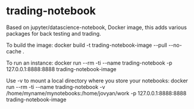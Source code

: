 # trading-notebook
Based on jupyter/datascience-notebook, Docker image, this adds various packages for back testing and trading.

To build the image:
    docker build -t trading-notebook-image --pull --no-cache .

To run an instance:
    docker run --rm -ti --name trading-notebook -p 127.0.0.1:8888:8888 trading-notebook-image

Use -v to mount a local directory where you store your notebooks:
    docker run --rm -ti --name trading-notebook -v /home/myname/mynotebooks:/home/jovyan/work -p 127.0.0.1:8888:8888 trading-notebook-image
